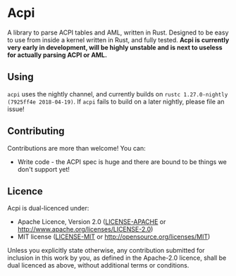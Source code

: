 # Acpi
A library to parse ACPI tables and AML, written in Rust. Designed to be easy to use from inside a
kernel written in Rust, and fully tested.
**Acpi is currently very early in development, will be highly unstable and is next to useless for
actually parsing ACPI or AML.**

## Using
`acpi` uses the nightly channel, and currently builds on `rustc 1.27.0-nightly (7925ff4e 2018-04-19)`. If `acpi` fails to build on a later nightly, please file an issue!

## Contributing
Contributions are more than welcome! You can:
- Write code - the ACPI spec is huge and there are bound to be things we don't support yet!

## Licence
Acpi is dual-licenced under:
- Apache Licence, Version 2.0 ([LICENSE-APACHE](LICENSE-APACHE) or http://www.apache.org/licenses/LICENSE-2.0)
- MIT license ([LICENSE-MIT](LICENSE-MIT) or http://opensource.org/licenses/MIT)

Unless you explicitly state otherwise, any contribution submitted for inclusion in this work by you,
as defined in the Apache-2.0 licence, shall be dual licenced as above, without additional terms or
conditions.
